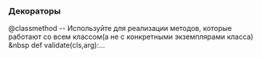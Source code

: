 ### Декораторы
@classmethod -- Используйте для реализации методов, которые работают со всем классом(а не с конкретными экземплярами класса) &nbsp
def validate(cls,arg):...

